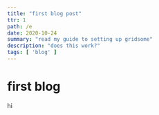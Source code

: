 ```yaml
---
title: "first blog post"
ttr: 1
path: /e
date: 2020-10-24
summary: "read my guide to setting up gridsome"
description: "does this work?"
tags: [ 'blog' ]
---
```


# first blog

hi
